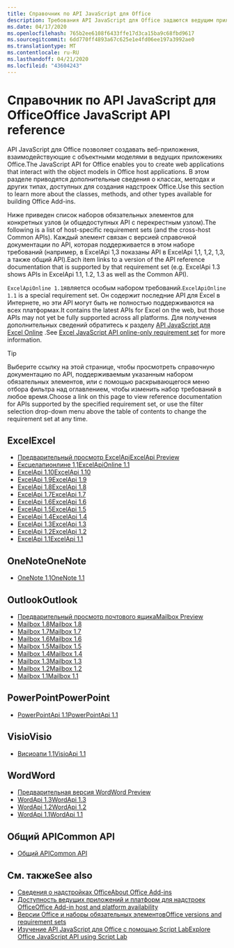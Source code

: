 ```yaml
---
title: Справочник по API JavaScript для Office
description: Требования API JavaScript для Office задаются ведущим приложением.
ms.date: 04/17/2020
ms.openlocfilehash: 765b2ee6108f6433ffe17d3ca15ba9c68fbd9617
ms.sourcegitcommit: 6dd770ff4893a67c625e1e4fd06ee197a3992ae0
ms.translationtype: MT
ms.contentlocale: ru-RU
ms.lasthandoff: 04/21/2020
ms.locfileid: "43604243"
---
```

# <a name="office-javascript-api-reference"></a><span data-ttu-id="85dcf-103">Справочник по API JavaScript для Office</span><span class="sxs-lookup"><span data-stu-id="85dcf-103">Office JavaScript API reference</span></span>

<span data-ttu-id="85dcf-104">API JavaScript для Office позволяет создавать веб-приложения, взаимодействующие с объектными моделями в ведущих приложениях Office.</span><span class="sxs-lookup"><span data-stu-id="85dcf-104">The JavaScript API for Office enables you to create web applications that interact with the object models in Office host applications.</span></span> <span data-ttu-id="85dcf-105">В этом разделе приводятся дополнительные сведения о классах, методах и других типах, доступных для создания надстроек Office.</span><span class="sxs-lookup"><span data-stu-id="85dcf-105">Use this section to learn more about the classes, methods, and other types available for building Office Add-ins.</span></span>

<span data-ttu-id="85dcf-106">Ниже приведен список наборов обязательных элементов для конкретных узлов (и общедоступных API с перекрестным узлом).</span><span class="sxs-lookup"><span data-stu-id="85dcf-106">The following is a list of host-specific requirement sets (and the cross-host Common APIs).</span></span> <span data-ttu-id="85dcf-107">Каждый элемент связан с версией справочной документации по API, которая поддерживается в этом наборе требований (например, в ExcelApi 1,3 показаны API в ExcelApi 1,1, 1,2, 1,3, а также общий API).</span><span class="sxs-lookup"><span data-stu-id="85dcf-107">Each item links to a version of the API reference documentation that is supported by that requirement set (e.g. ExcelApi 1.3 shows APIs in ExcelApi 1.1, 1.2, 1.3 as well as the Common API).</span></span>

<span data-ttu-id="85dcf-108">`ExcelApiOnline 1.1`является особым набором требований.</span><span class="sxs-lookup"><span data-stu-id="85dcf-108">`ExcelApiOnline 1.1` is a special requirement set.</span></span> <span data-ttu-id="85dcf-109">Он содержит последние API для Excel в Интернете, но эти API могут быть не полностью поддерживаются на всех платформах.</span><span class="sxs-lookup"><span data-stu-id="85dcf-109">It contains the latest APIs for Excel on the web, but those APIs may not yet be fully supported across all platforms.</span></span> <span data-ttu-id="85dcf-110">Для получения дополнительных сведений обратитесь к разделу [API JavaScript для Excel Online](/office/dev/add-ins/reference/requirement-sets/excel-api-online-requirement-set) .</span><span class="sxs-lookup"><span data-stu-id="85dcf-110">See [Excel JavaScript API online-only requirement set](/office/dev/add-ins/reference/requirement-sets/excel-api-online-requirement-set) for more information.</span></span>

> [!TIP]
> <span data-ttu-id="85dcf-111">Выберите ссылку на этой странице, чтобы просмотреть справочную документацию по API, поддерживаемым указанным набором обязательных элементов, или с помощью раскрывающегося меню отбора фильтра над оглавлением, чтобы изменить набор требований в любое время.</span><span class="sxs-lookup"><span data-stu-id="85dcf-111">Choose a link on this page to view reference documentation for APIs supported by the specified requirement set, or use the filter selection drop-down menu above the table of contents to change the requirement set at any time.</span></span>

## <a name="excel"></a><span data-ttu-id="85dcf-112">Excel</span><span class="sxs-lookup"><span data-stu-id="85dcf-112">Excel</span></span>

- [<span data-ttu-id="85dcf-113">Предварительный просмотр ExcelApi</span><span class="sxs-lookup"><span data-stu-id="85dcf-113">ExcelApi Preview</span></span>](/javascript/api/excel?view=excel-js-preview)
- [<span data-ttu-id="85dcf-114">Ексцелапионлине 1,1</span><span class="sxs-lookup"><span data-stu-id="85dcf-114">ExcelApiOnline 1.1</span></span>](/javascript/api/excel?view=excel-js-online)
- [<span data-ttu-id="85dcf-115">ExcelApi 1.10</span><span class="sxs-lookup"><span data-stu-id="85dcf-115">ExcelApi 1.10</span></span>](/javascript/api/excel?view=excel-js-1.10)
- [<span data-ttu-id="85dcf-116">ExcelApi 1.9</span><span class="sxs-lookup"><span data-stu-id="85dcf-116">ExcelApi 1.9</span></span>](/javascript/api/excel?view=excel-js-1.9)
- [<span data-ttu-id="85dcf-117">ExcelApi 1.8</span><span class="sxs-lookup"><span data-stu-id="85dcf-117">ExcelApi 1.8</span></span>](/javascript/api/excel?view=excel-js-1.8)
- [<span data-ttu-id="85dcf-118">ExcelApi 1.7</span><span class="sxs-lookup"><span data-stu-id="85dcf-118">ExcelApi 1.7</span></span>](/javascript/api/excel?view=excel-js-1.7)
- [<span data-ttu-id="85dcf-119">ExcelApi 1.6</span><span class="sxs-lookup"><span data-stu-id="85dcf-119">ExcelApi 1.6</span></span>](/javascript/api/excel?view=excel-js-1.6)
- [<span data-ttu-id="85dcf-120">ExcelApi 1.5</span><span class="sxs-lookup"><span data-stu-id="85dcf-120">ExcelApi 1.5</span></span>](/javascript/api/excel?view=excel-js-1.5)
- [<span data-ttu-id="85dcf-121">ExcelApi 1.4</span><span class="sxs-lookup"><span data-stu-id="85dcf-121">ExcelApi 1.4</span></span>](/javascript/api/excel?view=excel-js-1.4)
- [<span data-ttu-id="85dcf-122">ExcelApi 1.3</span><span class="sxs-lookup"><span data-stu-id="85dcf-122">ExcelApi 1.3</span></span>](/javascript/api/excel?view=excel-js-1.3)
- [<span data-ttu-id="85dcf-123">ExcelApi 1.2</span><span class="sxs-lookup"><span data-stu-id="85dcf-123">ExcelApi 1.2</span></span>](/javascript/api/excel?view=excel-js-1.2)
- [<span data-ttu-id="85dcf-124">ExcelApi 1.1</span><span class="sxs-lookup"><span data-stu-id="85dcf-124">ExcelApi 1.1</span></span>](/javascript/api/excel?view=excel-js-1.1)

## <a name="onenote"></a><span data-ttu-id="85dcf-125">OneNote</span><span class="sxs-lookup"><span data-stu-id="85dcf-125">OneNote</span></span>

- [<span data-ttu-id="85dcf-126">OneNote 1,1</span><span class="sxs-lookup"><span data-stu-id="85dcf-126">OneNote 1.1</span></span>](/javascript/api/onenote?view=onenote-js-1.1)

## <a name="outlook"></a><span data-ttu-id="85dcf-127">Outlook</span><span class="sxs-lookup"><span data-stu-id="85dcf-127">Outlook</span></span>

- [<span data-ttu-id="85dcf-128">Предварительный просмотр почтового ящика</span><span class="sxs-lookup"><span data-stu-id="85dcf-128">Mailbox Preview</span></span>](/javascript/api/outlook?view=outlook-js-preview)
- [<span data-ttu-id="85dcf-129">Mailbox 1.8</span><span class="sxs-lookup"><span data-stu-id="85dcf-129">Mailbox 1.8</span></span>](/javascript/api/outlook?view=outlook-js-1.8)
- [<span data-ttu-id="85dcf-130">Mailbox 1.7</span><span class="sxs-lookup"><span data-stu-id="85dcf-130">Mailbox 1.7</span></span>](/javascript/api/outlook?view=outlook-js-1.7)
- [<span data-ttu-id="85dcf-131">Mailbox 1.6</span><span class="sxs-lookup"><span data-stu-id="85dcf-131">Mailbox 1.6</span></span>](/javascript/api/outlook?view=outlook-js-1.6)
- [<span data-ttu-id="85dcf-132">Mailbox 1.5</span><span class="sxs-lookup"><span data-stu-id="85dcf-132">Mailbox 1.5</span></span>](/javascript/api/outlook?view=outlook-js-1.5)
- [<span data-ttu-id="85dcf-133">Mailbox 1.4</span><span class="sxs-lookup"><span data-stu-id="85dcf-133">Mailbox 1.4</span></span>](/javascript/api/outlook?view=outlook-js-1.4)
- [<span data-ttu-id="85dcf-134">Mailbox 1.3</span><span class="sxs-lookup"><span data-stu-id="85dcf-134">Mailbox 1.3</span></span>](/javascript/api/outlook?view=outlook-js-1.3)
- [<span data-ttu-id="85dcf-135">Mailbox 1.2</span><span class="sxs-lookup"><span data-stu-id="85dcf-135">Mailbox 1.2</span></span>](/javascript/api/outlook?view=outlook-js-1.2)
- [<span data-ttu-id="85dcf-136">Mailbox 1.1</span><span class="sxs-lookup"><span data-stu-id="85dcf-136">Mailbox 1.1</span></span>](/javascript/api/outlook?view=outlook-js-1.1)

## <a name="powerpoint"></a><span data-ttu-id="85dcf-137">PowerPoint</span><span class="sxs-lookup"><span data-stu-id="85dcf-137">PowerPoint</span></span>

- [<span data-ttu-id="85dcf-138">PowerPointApi 1.1</span><span class="sxs-lookup"><span data-stu-id="85dcf-138">PowerPointApi 1.1</span></span>](/javascript/api/powerpoint?view=powerpoint-js-1.1)

## <a name="visio"></a><span data-ttu-id="85dcf-139">Visio</span><span class="sxs-lookup"><span data-stu-id="85dcf-139">Visio</span></span>

- [<span data-ttu-id="85dcf-140">Висиоапи 1,1</span><span class="sxs-lookup"><span data-stu-id="85dcf-140">VisioApi 1.1</span></span>](/javascript/api/visio?view=visio-js-1.1)

## <a name="word"></a><span data-ttu-id="85dcf-141">Word</span><span class="sxs-lookup"><span data-stu-id="85dcf-141">Word</span></span>

- [<span data-ttu-id="85dcf-142">Предварительная версия Word</span><span class="sxs-lookup"><span data-stu-id="85dcf-142">Word Preview</span></span>](/javascript/api/word?view=word-js-preview)
- [<span data-ttu-id="85dcf-143">WordApi 1.3</span><span class="sxs-lookup"><span data-stu-id="85dcf-143">WordApi 1.3</span></span>](/javascript/api/word?view=word-js-1.3)
- [<span data-ttu-id="85dcf-144">WordApi 1.2</span><span class="sxs-lookup"><span data-stu-id="85dcf-144">WordApi 1.2</span></span>](/javascript/api/word?view=word-js-1.2)
- [<span data-ttu-id="85dcf-145">WordApi 1.1</span><span class="sxs-lookup"><span data-stu-id="85dcf-145">WordApi 1.1</span></span>](/javascript/api/word?view=word-js-1.1)

## <a name="common-api"></a><span data-ttu-id="85dcf-146">Общий API</span><span class="sxs-lookup"><span data-stu-id="85dcf-146">Common API</span></span>

- [<span data-ttu-id="85dcf-147">Общий API</span><span class="sxs-lookup"><span data-stu-id="85dcf-147">Common API</span></span>](/javascript/api/office?view=common-js)

## <a name="see-also"></a><span data-ttu-id="85dcf-148">См. также</span><span class="sxs-lookup"><span data-stu-id="85dcf-148">See also</span></span>

- [<span data-ttu-id="85dcf-149">Сведения о надстройках Office</span><span class="sxs-lookup"><span data-stu-id="85dcf-149">About Office Add-ins</span></span>](/office/dev/add-ins/overview)
- [<span data-ttu-id="85dcf-150">Доступность ведущих приложений и платформ для надстроек Office</span><span class="sxs-lookup"><span data-stu-id="85dcf-150">Office Add-in host and platform availability</span></span>](/office/dev/add-ins/overview/office-add-in-availability)
- [<span data-ttu-id="85dcf-151">Версии Office и наборы обязательных элементов</span><span class="sxs-lookup"><span data-stu-id="85dcf-151">Office versions and requirement sets</span></span>](/office/dev/add-ins/develop/office-versions-and-requirement-sets)
- [<span data-ttu-id="85dcf-152">Изучение API JavaScript для Office с помощью Script Lab</span><span class="sxs-lookup"><span data-stu-id="85dcf-152">Explore Office JavaScript API using Script Lab</span></span>](/office/dev/add-ins/overview/explore-with-script-lab)
